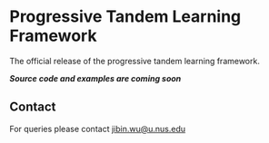 # Progressive Tandem Learning Framework
The official release of the progressive tandem learning framework.

***Source code and examples are coming soon***

## Contact
For queries please contact jibin.wu@u.nus.edu

